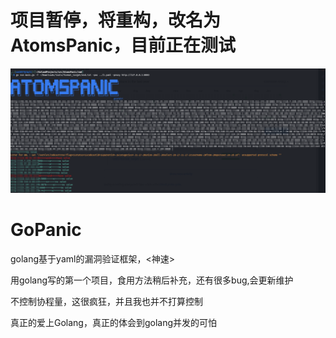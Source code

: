 # 项目暂停，将重构，改名为AtomsPanic，目前正在测试
![](https://github.com/rat857/GoPanic/blob/main/pic/AtomsPanic.png?raw=true)
# GoPanic
golang基于yaml的漏洞验证框架，&lt;神速>

用golang写的第一个项目，食用方法稍后补充，还有很多bug,会更新维护

不控制协程量，这很疯狂，并且我也并不打算控制

真正的爱上Golang，真正的体会到golang并发的可怕

